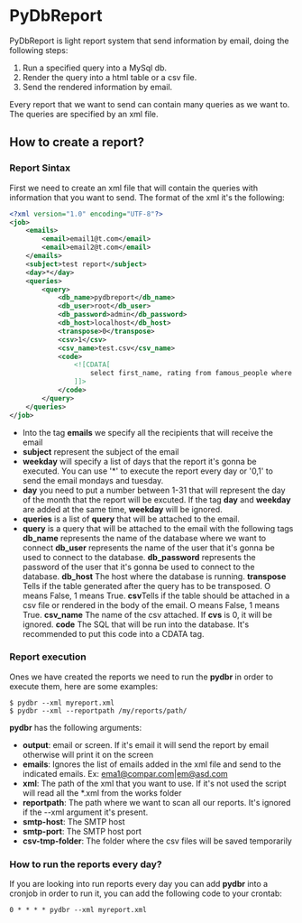 PyDbReport
==========

PyDbReport is light report system that send information by email, doing the following steps:

1. Run a specified query into a MySql db. 
2. Render the query into a html table or a csv file.
3. Send the rendered information by email. 

Every report that we want to send can contain many queries as we want to. The queries are specified by 
an xml file. 


How to create a report?
-----------------------

### Report Sintax

First we need to create an xml file that will contain the queries with information
that you want to send. The format of the xml it's the following:
```xml
<?xml version="1.0" encoding="UTF-8"?>
<job>
    <emails>
        <email>email1@t.com</email>
        <email>email2@t.com</email>
    </emails>
    <subject>test report</subject>
    <day>*</day>
    <queries>
        <query>
            <db_name>pydbreport</db_name>
            <db_user>root</db_user>
            <db_password>admin</db_password>
            <db_host>localhost</db_host>
            <transpose>0</transpose>
            <csv>1</csv>
            <csv_name>test.csv</csv_name>
            <code>
                <![CDATA[
                    select first_name, rating from famous_people where age < 70; 
                ]]>
            </code>
        </query>
    </queries>
</job>
```
 - Into the tag **emails** we specify all the recipients that will receive the email
 - **subject** represent the subject of the email 
 - **weekday** will specify a list of days that the report it's gonna be executed. 
 You can use '*' to execute the report every day or '0,1' to send 
 the email mondays and tuesday.
- **day** you need to put a number between 1-31 that will represent the day
of the month that the report will be excuted. If the tag **day** and **weekday** are
    added at the same time, **weekday** will be ignored. 
- **queries** is a list of **query** that will be attached to the email. 
- **query** is a query that will be attached to the email with the following tags
    **db_name** represents the name of the database where we want to connect
    **db_user** represents the name of the user that it's gonna be used to connect to the database.
    **db_password** represents the password of the user that it's gonna be used to connect to the database.
    **db_host** The host where the database is running. 
    **transpose** Tells if the table generated after the query has to be transposed. O means False, 1 means True.
    **csv**Tells if the table should be attached in a csv file or rendered in the body of the email. O means False, 1 means True.
    **csv_name** The name of the csv attached. If **cvs** is 0, it will be ignored. 
    **code** The SQL that will be run into the database. It's recommended to put this code into
        a CDATA tag. 



### Report execution

Ones we have created the reports we need to run the **pydbr** in order to execute them, 
here are some examples:

    $ pydbr --xml myreport.xml
    $ pydbr --xml --reportpath /my/reports/path/


**pydbr** has the following arguments:

- **output**: email or screen. If it's email it will send the report by email otherwise will print it on the screen
- **emails**: Ignores the list of emails added in the xml file and send to the indicated emails. Ex: ema1@compar.com|em@asd.com
- **xml**: The path of the xml that you want to use. If it's not used the script will read all the *.xml from the works folder
- **reportpath**: The path where we want to scan all our reports. It's ignored if the --xml argument it's present. 
- **smtp-host**: The SMTP host
- **smtp-port**: The SMTP host port
- **csv-tmp-folder**: The folder where the csv files will be saved temporarily


### How to run the reports every day?

If you are looking into run reports every day you can add **pydbr** into a cronjob in order to run it, you can add 
the following code to your crontab:
    
    0 * * * * pydbr --xml myreport.xml
